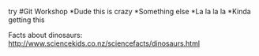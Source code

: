 try
#Git Workshop
*Dude this is crazy
*Something else
*La la la la
*Kinda getting this

Facts about dinosaurs: http://www.sciencekids.co.nz/sciencefacts/dinosaurs.html

